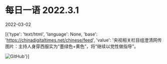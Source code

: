 # 每日一语 2022.3.1

2022-03-02

[{'type': 'text/html', 'language': None, 'base': 'https://chinadigitaltimes.net/chinese/feed', 'value': '央视相关栏目组澄清网传图片：主持人身穿西服实为“墨绿色+黄色”，将“继续以党性做指导”。

![GitHub](https://chinadigitaltimes.net/chinese/files/2022/03/2022.3.1.2-1024x1024.jpg)'}]